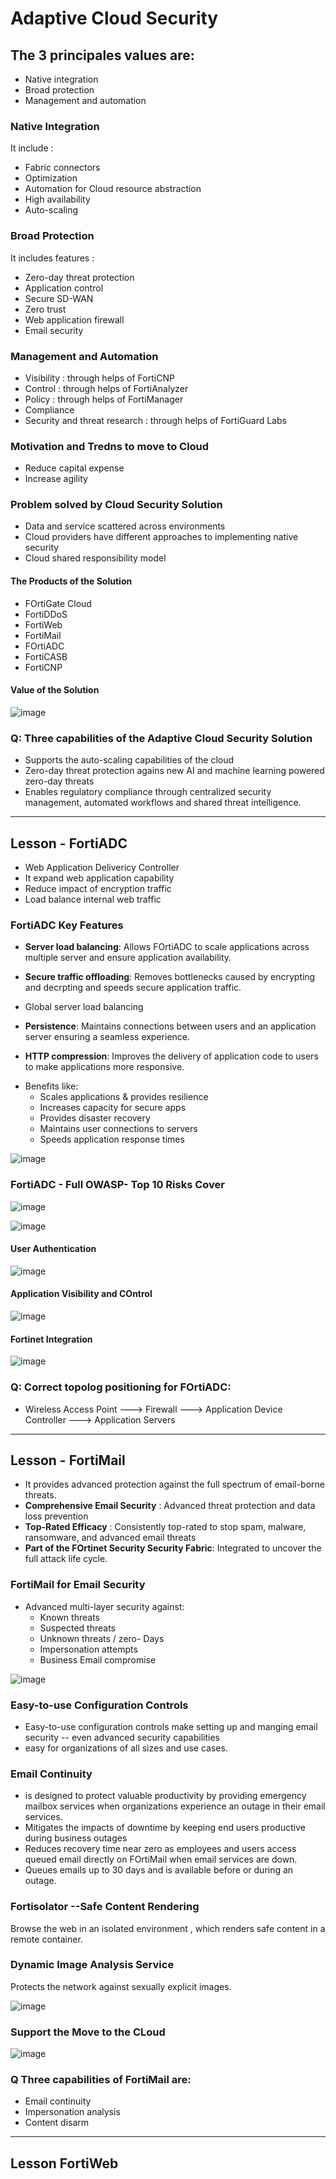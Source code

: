 # Adaptive Cloud Security

## The 3 principales  values are:
- Native integration
- Broad protection
- Management and automation

### Native Integration
It include :
- Fabric connectors
- Optimization
- Automation for Cloud resource abstraction
- High availability
- Auto-scaling

### Broad Protection
It includes features :
- Zero-day threat protection
- Application control
- Secure SD-WAN
- Zero trust
- Web application firewall
- Email security


### Management and Automation
- Visibility : through helps of FortiCNP
- Control : through helps of FortiAnalyzer
- Policy :  through helps of FortiManager
- Compliance
- Security and threat research : through helps of FortiGuard Labs

### Motivation and Tredns to move to Cloud
- Reduce capital expense
- Increase agility

### Problem solved by Cloud Security Solution
- Data and service scattered across environments
- Cloud providers have different approaches to implementing native security
- Cloud shared responsibility model

#### The Products of the Solution
- FOrtiGate Cloud
- FortiDDoS
- FortiWeb
- FortiMail
- FOrtiADC
- FortiCASB
- FortiCNP

#### Value of the Solution

![image](https://user-images.githubusercontent.com/71230412/232733659-7027f74e-df6b-4773-9342-b3ed2b4c0bb2.png)

### Q: Three capabilities of the Adaptive Cloud Security Solution
- Supports the auto-scaling capabilities of the cloud
- Zero-day threat protection agains new AI and machine learning powered zero-day threats
- Enables regulatory compliance through centralized security management, automated workflows and shared threat intelligence.
- - -

## Lesson - FortiADC
- Web Application Delivericy Controller
- It expand web application capability
- Reduce impact of encryption traffic
- Load balance internal web traffic

### FortiADC Key Features

 * **Server load balancing**: Allows FOrtiADC to scale applications across multiple server and ensure application availability.
 
 * **Secure traffic offloading**: Removes bottlenecks caused by encrypting and decrpting and speeds secure application traffic.
 
 * Global server load balancing
 
 * **Persistence**: Maintains connections between users and an application server ensuring a seamless experience.
 
 * **HTTP compression**: Improves the delivery of application code to users to make applications more responsive.
 
- Benefits like:
  * Scales applications & provides resilience
  * Increases capacity for secure apps
  * Provides disaster recovery
  * Maintains user connections to servers
  * Speeds application response times
 
 ![image](https://user-images.githubusercontent.com/71230412/232740018-affcf0b3-d033-4f2b-bdbb-01b36813ea7a.png)

### FortiADC - Full OWASP- Top 10 Risks Cover

![image](https://user-images.githubusercontent.com/71230412/232740271-5cb3a92f-4789-4d85-a142-737c53c201b8.png)

![image](https://user-images.githubusercontent.com/71230412/232740553-c0237264-232f-48da-93a0-8b8d205f8f29.png)

#### User Authentication

![image](https://user-images.githubusercontent.com/71230412/232740860-9cd70e45-cd47-43a9-a20e-e2a373712f8e.png)

#### Application Visibility and COntrol

![image](https://user-images.githubusercontent.com/71230412/232741009-9ee95403-ca97-47be-baea-985bef0e30dd.png)

#### Fortinet Integration

![image](https://user-images.githubusercontent.com/71230412/232741243-4ffdd3fe-73b0-4f4f-a27b-53947a696136.png)


### Q: Correct topolog positioning for FOrtiADC:
- Wireless Access Point ---> Firewall ---> Application Device Controller ---> Application Servers

- - -

## Lesson - FortiMail
- It provides advanced protection against the full spectrum of email-borne threats.
- **Comprehensive Email Security** : Advanced threat protection and data loss prevention
- **Top-Rated Efficacy** : Consistently top-rated to stop spam, malware, ransomware, and advanced email threats
- **Part of the FOrtinet Security Security Fabric**: Integrated to uncover the full attack life cycle.
 
### FortiMail for Email Security
- Advanced multi-layer security against:
  * Known threats
  * Suspected threats
  * Unknown threats / zero- Days
  * Impersonation attempts
  * Business Email compromise
 
 ![image](https://user-images.githubusercontent.com/71230412/232760815-ed1ec95e-e65a-4525-8c5c-ca1afa0bb6a2.png)

### Easy-to-use Configuration Controls
- Easy-to-use configuration controls make setting up and manging email security -- even advanced security capabilities
- easy for organizations of all sizes and use cases.

### Email Continuity
- is designed to protect valuable productivity by providing emergency mailbox services when organizations experience an outage in their email services.
- Mitigates the impacts of downtime by keeping end users productive during business outages
- Reduces recovery time near zero as employees and users access queued email directly on FOrtiMail when email services are down.
- Queues emails up to 30 days and is available before or during an outage.

### Fortisolator --Safe Content Rendering
Browse the web in an isolated environment , which renders safe content in a remote container.

### Dynamic Image Analysis Service
Protects the network against sexually explicit images.

![image](https://user-images.githubusercontent.com/71230412/232763282-fc0213c0-99c6-4c73-89ee-534f66d0a428.png)

### Support the Move to the CLoud

![image](https://user-images.githubusercontent.com/71230412/232763907-fa75a7c5-2218-4fc4-bb5c-72e7e42df816.png)

### Q Three capabilities of FortiMail are:
- Email continuity
- Impersonation analysis
- Content disarm

- - -
## Lesson FortiWeb






